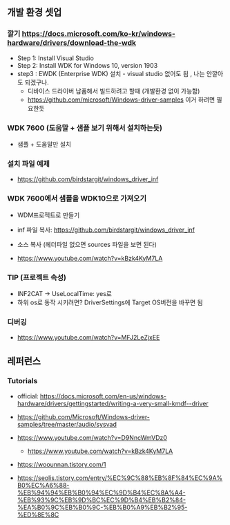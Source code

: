 ## 개발 환경 셋업
### 깔기 https://docs.microsoft.com/ko-kr/windows-hardware/drivers/download-the-wdk
* Step 1: Install Visual Studio
* Step 2: Install WDK for Windows 10, version 1903
* step3 : EWDK (Enterprise WDK) 설치 - visual studio 없어도 됨 , 나는 안깔아도 되겠구나. 
    * 디바이스 드라이버 납품해서 빌드하려고 할때 (개발환경 없이 가능함)
    * https://github.com/microsoft/Windows-driver-samples 이거 하려면 필요한듯 
### WDK 7600 (도움말 + 샘플 보기 위해서 설치하는듯) 
* 샘플 + 도움말만 설치


### 설치 파일 예제
* https://github.com/birdstargit/windows_driver_inf


### WDK 7600에서 샘플을 WDK10으로 가져오기 
* WDM프로젝트로 만들기
* inf 파일 복사: https://github.com/birdstargit/windows_driver_inf

* 소스 복사 (헤더파일 없으면 sources 파일을 보면 된다)


* https://www.youtube.com/watch?v=kBzk4KyM7LA

### TIP (프로젝트 속성)
* INF2CAT -> UseLocalTime: yes로 
* 하위 os로 동작 시키려면? DriverSettings에 Target OS버전을 바꾸면 됨

### 디버깅 
* https://www.youtube.com/watch?v=MFJ2LeZjxEE


## 레퍼런스
### Tutorials 
* official: https://docs.microsoft.com/en-us/windows-hardware/drivers/gettingstarted/writing-a-very-small-kmdf--driver
* https://github.com/Microsoft/Windows-driver-samples/tree/master/audio/sysvad
* https://www.youtube.com/watch?v=D9NncWmVDz0
   * https://www.youtube.com/watch?v=kBzk4KyM7LA

* https://woounnan.tistory.com/1
* https://seolis.tistory.com/entry/%EC%9C%88%EB%8F%84%EC%9A%B0%EC%A6%88-%EB%94%94%EB%B0%94%EC%9D%B4%EC%8A%A4-%EB%93%9C%EB%9D%BC%EC%9D%B4%EB%B2%84-%EA%B0%9C%EB%B0%9C-%EB%B0%A9%EB%B2%95-%ED%8E%8C
